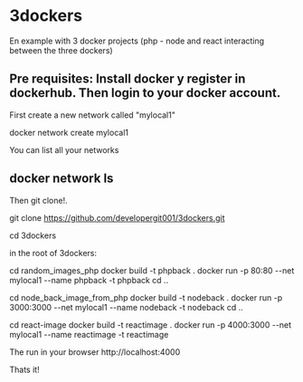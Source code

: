 # 3dockers
En example with 3 docker projects (php - node and react interacting between the three dockers)

Pre requisites:
Install docker y register in dockerhub.
Then login to your docker account.
--------------------------------------------------

First create a new network called "mylocal1"

docker network create mylocal1

You can list all your networks

docker network ls
--------------------------------------------------

Then git clone!.

git clone https://github.com/developergit001/3dockers.git

cd 3dockers

in the root of 3dockers:

cd random_images_php
docker build -t phpback .
docker run -p 80:80 --net mylocal1 --name phpback -t phpback
cd ..

cd node_back_image_from_php
docker build -t nodeback .
docker run -p 3000:3000 --net mylocal1 --name nodeback -t nodeback
cd ..

cd react-image
docker build -t reactimage .
docker run -p 4000:3000 --net mylocal1 --name reactimage -t reactimage

The run in your browser
http://localhost:4000

Thats it!
